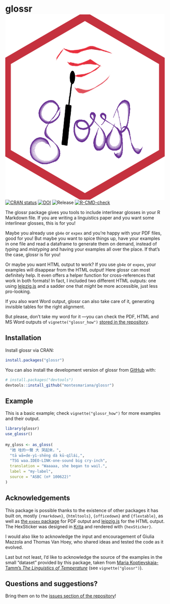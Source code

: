 
<!-- README.md is generated from README.Rmd. Please edit that file -->

# glossr <img src="man/figures/logo.png" align="right" />

<!-- badges: start -->

[![CRAN
status](https://www.r-pkg.org/badges/version/glossr)](https://CRAN.R-project.org/package=glossr)
[![DOI](https://zenodo.org/badge/485119883.svg)](https://zenodo.org/badge/latestdoi/485119883)
![Release](https://img.shields.io/github/v/release/montesmariana/glossr)
[![R-CMD-check](https://github.com/montesmariana/glossr/actions/workflows/R-CMD-check.yaml/badge.svg)](https://github.com/montesmariana/glossr/actions/workflows/R-CMD-check.yaml)
<!-- [![Codecov test coverage](https://codecov.io/gh/montesmariana/glossr/branch/main/graph/badge.svg)](https://codecov.io/gh/montesmariana/glossr?branch=main) -->

<!-- badges: end -->

The glossr package gives you tools to include interlinear glosses in
your R Markdown file. If you are writing a linguistics paper and you
want some interlinear glosses, this is for you!

Maybe you already use `gb4e` or `expex` and you’re happy with your PDF
files, good for you! But maybe you want to spice things up, have your
examples in one file and read a dataframe to generate them on demand,
instead of *typing* and *mistyping* and having your examples all over
the place. If that’s the case, glossr is for you!

Or maybe you want HTML output to work? If you use `gb4e` or `expex`,
your examples will disappear from the HTML output! Here glossr can most
definitely help. It even offers a helper function for cross-references
that work in both formats! In fact, I included two different HTML
outputs: one using
[leipzig.js](https://github.com/bdchauvette/leipzig.js/) and a sadder
one that *might* be more accessible, just less pro-looking.

If you also want Word output, glossr can also take care of it,
generating invisible tables for the right alignment.

But please, don’t take my word for it —you can check the PDF, HTML and
MS Word outputs of `vignette("glossr_how")` [stored in the
repository](https://github.com/montesmariana/glossr/tree/main/inst/examples).

## Installation

Install glossr via CRAN:

``` r
install.packages("glossr")
```

You can also install the development version of glossr from
[GitHub](https://github.com/) with:

``` r
# install.packages("devtools")
devtools::install_github("montesmariana/glossr")
```

## Example

This is a basic example; check `vignette("glossr_how")` for more
examples and their output.

``` r
library(glossr)
use_glossr()

my_gloss <- as_gloss(
  "她 哇的一聲 大 哭起來，",
  "tā wā=de-yì-shēng dà kū-qǐlái,",
  "TSG waa.IDEO-LINK-one-sound big cry-inch",
  translation = "Waaaaa, she began to wail.",
  label = "my-label",
  source = "ASBC (nº 100622)"
)
```

## Acknowledgements

This package is possible thanks to the existence of other packages it
has built on, mostly `{rmarkdown}`, `{htmltools}`, `{officedown}` and
`{flextable}`, as well as [the `expex`
package](https://ctan.org/pkg/expex?lang=en) for PDF output and
[leipzig.js](https://github.com/bdchauvette/leipzig.js/) for the HTML
output. The HexSticker was designed in [Krita](https://krita.org/en/)
and rendered with `{hexSticker}`.

I would also like to acknowledge the input and encouragement of Giulia
Mazzola and Thomas Van Hoey, who shared ideas and tested the code as it
evolved.

Last but not least, I’d like to acknowledge the source of the examples
in the small “dataset” provided by this package, taken from [Maria
Koptjevskaja-Tamm’s *The Linguistics of
Temperature*](https://www.jbe-platform.com/content/books/9789027269171)
(see `vignette("glossr")`).

## Questions and suggestions?

Bring them on to the [issues section of the
repository](https://github.com/montesmariana/glossr/issues)!
